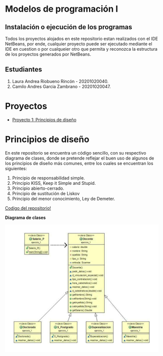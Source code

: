 # Modelos de programación I

## Instalación o ejecución de los programas
Todos los proyectos alojados en este repositorio estan realizados con el IDE NetBeans, por ende, cualquier proyecto puede ser ejecutado mediante el IDE en cuestion o por cualqueier otro que permita y reconozca la estructura de los proyectos generados por NetBeans.

## Estudiantes
1. Laura Andrea Riobueno Rincón - 20201020040.
1. Camilo Andres Garcia Zambrano - 20201020047.

# Proyectos
- [Proyecto 1: Principios de diseño](./Actividad_principios/Docente)

# Principios de diseño
En este repositorio se encuentra un código sencillo, con su respectivo diagrama de clases, donde se pretende reflejar el buen uso de algunos de los principios de diseño más comunes, entre los cuales se encuentran los siguientes:

1. Principio de responsabilidad simple.
1. Principio KISS, Keep it Simple and Stupid.
1. Principio abierto-cerrado.
1. Principio de sustitución de Liskov
1. Principio del menor conocimiento, Ley de Demeter.

[Codigo del repositorio!](./Actividad_principios/Docente)

**Diagrama de clases**

![Diagrama de clases](./Actividad_principios/Docente/Diagrama.jpeg)
